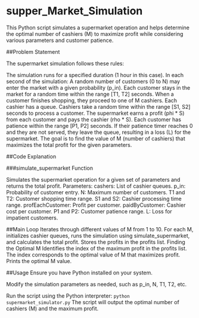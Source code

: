 # supper_Market_Simulation
This Python script simulates a supermarket operation and helps determine the optimal number of cashiers (M) to maximize profit while considering various parameters and customer patience.

##Problem Statement

The supermarket simulation follows these rules:

The simulation runs for a specified duration (1 hour in this case).
In each second of the simulation:
A random number of customers (0 to N) may enter the market with a given probability (p_in).
Each customer stays in the market for a random time within the range [T1, T2] seconds.
When a customer finishes shopping, they proceed to one of M cashiers. Each cashier has a queue.
Cashiers take a random time within the range [S1, S2] seconds to process a customer.
The supermarket earns a profit (phi * S) from each customer and pays the cashier (rho * S).
Each customer has patience within the range [P1, P2] seconds. If their patience timer reaches 0 and they are not served, they leave the queue, resulting in a loss (L) for the supermarket.
The goal is to find the value of M (number of cashiers) that maximizes the total profit for the given parameters.

##Code Explanation

###simulate_supermarket Function

Simulates the supermarket operation for a given set of parameters and returns the total profit.
Parameters:
cashers: List of cashier queues.
p_in: Probability of customer entry.
N: Maximum number of customers.
T1 and T2: Customer shopping time range.
S1 and S2: Cashier processing time range.
profEachCustomer: Profit per customer.
paidByCustomer: Cashier cost per customer.
P1 and P2: Customer patience range.
L: Loss for impatient customers.

##Main Loop
Iterates through different values of M from 1 to 10.
For each M, initializes cashier queues, runs the simulation using simulate_supermarket, and calculates the total profit.
Stores the profits in the profits list.
Finding the Optimal M
Identifies the index of the maximum profit in the profits list.
The index corresponds to the optimal value of M that maximizes profit.
Prints the optimal M value.

##Usage
Ensure you have Python installed on your system.

Modify the simulation parameters as needed, such as p_in, N, T1, T2, etc.

Run the script using the Python interpreter:
```python supermarket_simulator.py```
The script will output the optimal number of cashiers (M) and the maximum profit.
